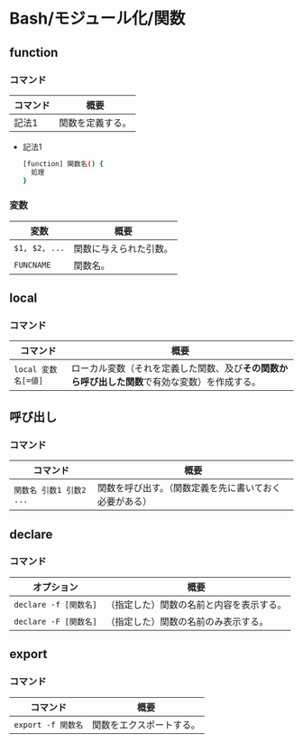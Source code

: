 # Bash/モジュール化/関数

## function

### コマンド

| コマンド | 概要             |
| -------- | ---------------- |
| 記法1    | 関数を定義する。 |

- 記法1

  ```bash
  [function] 関数名() { 
    処理
  }
  ```

### 変数

| 変数          | 概要                   |
| ------------- | ---------------------- |
| `$1, $2, ...` | 関数に与えられた引数。 |
| `FUNCNAME`    | 関数名。               |

## local

### コマンド

| コマンド            | 概要                                                         |
| ------------------- | ------------------------------------------------------------ |
| `local 変数名[=値]` | ローカル変数（それを定義した関数、及び**その関数から呼び出した関数**で有効な変数）を作成する。 |

## 呼び出し

### コマンド

| コマンド                 | 概要                                                   |
| ------------------------ | ------------------------------------------------------ |
| `関数名 引数1 引数2 ...` | 関数を呼び出す。（関数定義を先に書いておく必要がある） |

## declare

### コマンド

| オプション            | 概要                                     |
| --------------------- | ---------------------------------------- |
| `declare -f [関数名]` | （指定した）関数の名前と内容を表示する。 |
| `declare -F [関数名]` | （指定した）関数の名前のみ表示する。     |

## export

### コマンド

| コマンド           | 概要                     |
| ------------------ | ------------------------ |
| `export -f 関数名` | 関数をエクスポートする。 |
